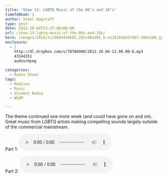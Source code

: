 ```yaml
---
title: 'Show 13: LGBTQ Music of the 00’s and 10’s'
timeToRead: 1 
author: Steel Wagstaff
type: post
date: 2012-10-04T23:37:08+00:00
url: /show-13-lgbtq-music-of-the-00s-and-10s/
hero: /images/2016/11/6804430602_285c68e201_b-e1351818937997-300x200.jpg
enclosure:
  - |
    http://dl.dropbox.com/u/78766980/2012.10.04-12.00.00-D.mp3
    43144351
    audio/mpeg
    
categories:
  - Radio Shows
tags:
  - Madison
  - Music
  - Student Radio
  - WSUM

---
```

The theme continued one more week (and could have gone on and on). Great music from LGBTQ artists making compelling sounds largely outside of the commercial mainstream.

Part 1: <audio controls src="http://dl.dropbox.com/u/78766980/15%20LGBTQ%20Music%20(Show%2012%2C%20Part%201_%20Oct.mp3"></audio> 

Part 2: <audio controls src="http://dl.dropbox.com/u/78766980/2012.10.04-12.00.00-D.mp3"></audio>